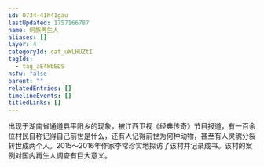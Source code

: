 ```yaml
---
id: 0734-41h41gau
lastUpdated: 1757166787
name: 侗族再生人
aliases: []
layer: 4
categoryId: cat_uWLHUZtI
tagIds:
  - tag_aE4WbEDS
nsfw: false
parent: ""
relatedEntries: []
timelineEvents: []
titledLinks: []
---
```


出现于湖南省通道县平阳乡的现象，被江西卫视《经典传奇》节目报道，有一百余位村民自称记得自己前世是什么，还有人记得前世为何种动物，甚至有人灵魂分裂转世成两个人。2015～2016年作家李常珍实地探访了该村并记录成书。该村的案例对国内再生人调查有巨大意义。